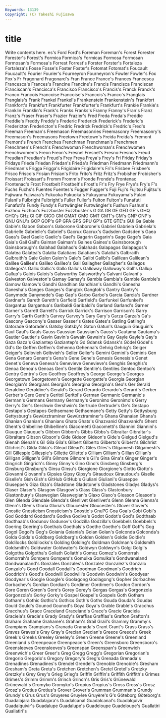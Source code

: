 ```yaml
---
Keywords: 13139 
Copyright: (C) Takeshi Fujisawa
---
```


# title

Write contents here.
es's Ford Ford's Foreman Foreman's Forest Forester
Forester's Forest's Formica Formica's Formicas Formosa Formosan Formosan's Formosa's Forrest
Forrest's Forster Forster's Fortaleza Fortaleza's Fosse Fosse's Foster Foster's Fotomat
Fotomat's Foucault Foucault's Fourier Fourier's Fourneyron Fourneyron's Fowler Fowler's Fox
Fox's Fr Fragonard Fragonard's Fran France France's Frances Francesca Francesca's
Frances's Francine Francine's Francis Francisca Franciscan Franciscan's Francisca's Francisco Francisco's
Francis's Franck Franck's Franco Francois Francoise Francoise's Francois's Franco's Franglais
Franglais's Frank Frankel Frankel's Frankenstein Frankenstein's Frankfort Frankfort's Frankfurt Frankfurter
Frankfurter's Frankfurt's Frankie Frankie's Franklin Franklin's Frank's Franks Franks's Franny
Franny's Fran's Franz Franz's Fraser Fraser's Frazier Frazier's Fred Freda
Freda's Freddie Freddie's Freddy Freddy's Frederic Frederick Frederick's Frederic's Fredericton
Fredericton's Fredric Fredrick Fredrick's Fredric's Fred's Freeman Freeman's Freemason Freemasonries
Freemasonry Freemasonry's Freemason's Freemasons Freetown Freetown's Freida Freida's Fremont Fremont's
French Frenches Frenchman Frenchman's Frenchmen Frenchmen's French's Frenchwoman Frenchwoman's Frenchwomen
Frenchwomen's Freon Freon's Fresnel Fresnel's Fresno Fresno's Freud Freudian Freudian's
Freud's Frey Freya Freya's Frey's Fri Friday Friday's Fridays Frieda
Friedan Friedan's Frieda's Friedman Friedmann Friedmann's Friedman's Frigga Frigga's Frigidaire
Frigidaire's Fri's Frisbee Frisbee's Frisco Frisco's Frisian Frisian's Frito Frito's
Fritz Fritz's Frobisher Frobisher's Froissart Froissart's Fromm Fromm's Fronde Fronde's
Frontenac Frontenac's Frost Frostbelt Frostbelt's Frost's Fr's Fry Frye Frye's
Fry's F's Fuchs Fuchs's Fuentes Fuentes's Fugger Fugger's Fuji Fuji's
Fujitsu Fujitsu's Fujiwara Fujiwara's Fukuoka Fukuoka's Fukuyama Fukuyama's Fulani Fulani's
Fulbright Fulbright's Fuller Fuller's Fulton Fulton's Funafuti Funafuti's Fundy Fundy's
Furtwängler Furtwängler's Fushun Fushun's Fuzhou Fuzhou's Fuzzbuster Fuzzbuster's G GA
GB GE GED GE's GHQ GHQ's GHz GI GIF GIGO
GM GMAT GMO GMT GMT's GM's GNP GNP's GNU GNU's
GOP GOP's GP GPA GPS GPU GP's GTE GTE's GUI
Ga Gable Gable's Gabon Gabon's Gaborone Gaborone's Gabriel Gabriela Gabriela's
Gabrielle Gabrielle's Gabriel's Gacrux Gacrux's Gadsden Gadsden's Gaea Gaea's Gael
Gaelic Gaelic's Gael's Gagarin Gagarin's Gage Gage's Gaia Gaia's Gail
Gail's Gaiman Gaiman's Gaines Gaines's Gainsborough Gainsborough's Galahad Galahad's Galahads
Galapagos Galapagos's Galatea Galatea's Galatia Galatians Galatians's Galatia's Galbraith Galbraith's
Gale Galen Galen's Gale's Galibi Galibi's Galilean Galilean's Galilee Galilee's
Galileo Galileo's Gall Gallagher Gallagher's Gallegos Gallegos's Gallic Gallic's Gallo
Gallo's Galloway Galloway's Gall's Gallup Gallup's Galois Galois's Galsworthy Galsworthy's
Galvani Galvani's Galveston Galveston's Gamay Gamay's Gambia Gambia's Gamble Gamble's
Gamow Gamow's Gandhi Gandhian Gandhian's Gandhi's Ganesha Ganesha's Ganges Ganges's
Gangtok Gangtok's Gantry Gantry's Ganymede Ganymede's Gap Gap's Garbo Garbo's
Garcia Garcia's Gardner Gardner's Gareth Gareth's Garfield Garfield's Garfunkel Garfunkel's
Gargantua Gargantua's Garibaldi Garibaldi's Garland Garland's Garner Garner's Garrett Garrett's
Garrick Garrick's Garrison Garrison's Garry Garry's Garth Garth's Garvey Garvey's
Gary Gary's Garza Garza's Ga's Gascony Gascony's Gasser Gasser's Gates
Gates's Gatling Gatling's Gatorade Gatorade's Gatsby Gatsby's Gatun Gatun's Gauguin
Gauguin's Gaul Gaul's Gauls Gauss Gaussian Gaussian's Gauss's Gautama Gautama's
Gautier Gautier's Gavin Gavin's Gawain Gawain's Gay Gayle Gayle's Gay's
Gaza Gaza's Gaziantep Gaziantep's Gd Gdansk Gdansk's Gödel Gödel's Gd's
Ge Geffen Geffen's Gehenna Gehenna's Gehrig Gehrig's Geiger Geiger's Gelbvieh
Gelbvieh's Geller Geller's Gemini Gemini's Geminis Gen Gena Genaro Genaro's
Gena's Gene Gene's Genesis Genesis's Genet Genet's Geneva Geneva's Genevieve
Genevieve's Genghis Genghis's Genoa Genoa's Genoas Gen's Gentile Gentile's Gentiles
Gentoo Gentoo's Gentry Gentry's Geo Geoffrey Geoffrey's George George's Georges
Georgetown Georgetown's Georgette Georgette's Georgia Georgian Georgian's Georgians Georgia's Georgina
Georgina's Geo's Ger Gerald Geraldine Geraldine's Gerald's Gerard Gerardo Gerardo's
Gerard's Gerber Gerber's Gere Gere's Geritol Geritol's German Germanic Germanic's
German's Germans Germany Germany's Geronimo Geronimo's Gerry Gerry's Ger's Gershwin
Gershwin's Gertrude Gertrude's Ge's Gestapo Gestapo's Gestapos Gethsemane Gethsemane's Getty
Getty's Gettysburg Gettysburg's Gewürztraminer Gewürztraminer's Ghana Ghanaian Ghana's Ghanian Ghanian's
Ghanians Ghats Ghats's Ghazvanid Ghazvanid's Ghent Ghent's Ghibelline Ghibelline's Giacometti
Giacometti's Giannini Giannini's Giauque Giauque's Gibbon Gibbon's Gibbs Gibbs's Gibraltar
Gibraltar's Gibraltars Gibson Gibson's Gide Gideon Gideon's Gide's Gielgud Gielgud's
Gienah Gienah's Gil Gila Gila's Gilbert Gilberto Gilberto's Gilbert's Gilchrist
Gilchrist's Gilda Gilda's Gilead Gilead's Giles Giles's Gilgamesh Gilgamesh's Gill
Gillespie Gillespie's Gillette Gillette's Gilliam Gilliam's Gillian Gillian's Gilligan Gilligan's
Gill's Gilmore Gilmore's Gil's Gina Gina's Ginger Ginger's Gingrich Gingrich's
Ginny Ginny's Gino Gino's Ginsberg Ginsberg's Ginsburg Ginsburg's Ginsu Ginsu's
Giorgione Giorgione's Giotto Giotto's Giovanni Giovanni's Gipsies Gipsy Gipsy's Giraudoux
Giraudoux's Giselle Giselle's Gish Gish's GitHub GitHub's Giuliani Giuliani's Giuseppe
Giuseppe's Giza Giza's Gladstone Gladstone's Gladstones Gladys Gladys's Glaser Glaser's
Glasgow Glasgow's Glass Glass's Glastonbury Glastonbury's Glaswegian Glaswegian's Glaxo Glaxo's
Gleason Gleason's Glen Glenda Glendale Glenda's Glenlivet Glenlivet's Glenn Glenna
Glenna's Glenn's Glen's Gloria Gloria's Gloucester Gloucester's Glover Glover's Gnostic
Gnosticism Gnosticism's Gnostic's GnuPG Goa Goa's Gobi Gobi's God Goddard
Goddard's Godiva Godiva's Godot Godot's God's Godthaab Godthaab's Godunov Godunov's
Godzilla Godzilla's Goebbels Goebbels's Goering Goering's Goethals Goethals's Goethe Goethe's
Goff Goff's Gog Gogol Gogol's Gog's Goiania Goiania's Golan Golan's
Golconda Golconda's Golda Golda's Goldberg Goldberg's Golden Golden's Goldie Goldie's
Goldilocks Goldilocks's Golding Golding's Goldman Goldman's Goldsmith Goldsmith's Goldwater Goldwater's
Goldwyn Goldwyn's Golgi Golgi's Golgotha Golgotha's Goliath Goliath's Gomez Gomez's
Gomorrah Gomorrah's Gompers Gompers's Gomulka Gomulka's Gondwanaland Gondwanaland's Gonzales Gonzales's
Gonzalez Gonzalez's Gonzalo Gonzalo's Good Goodall Goodall's Goodman Goodman's Goodrich
Goodrich's Good's Goodwill Goodwill's Goodwin Goodwin's Goodyear Goodyear's Google Google's
Goolagong Goolagong's Gopher Gorbachev Gorbachev's Gordian Gordian's Gordimer Gordimer's Gordon
Gordon's Gore Goren Goren's Gore's Gorey Gorey's Gorgas Gorgas's Gorgonzola
Gorgonzola's Gorky Gorky's Gospel Gospel's Gospels Goth Gotham Gotham's Gothic
Gothic's Gothics Goth's Goths Gouda Gouda's Goudas Gould Gould's Gounod
Gounod's Goya Goya's Grable Grable's Gracchus Gracchus's Grace Graceland Graceland's
Grace's Gracie Graciela Graciela's Gracie's Grady Grady's Graffias Graffias's Grafton
Grafton's Graham Grahame Grahame's Graham's Grail Grail's Grammy Grammy's Grampians
Grampians's Granada Granada's Grant Grant's Grass Grass's Graves Graves's Gray
Gray's Grecian Grecian's Greece Greece's Greek Greek's Greeks Greeley Greeley's
Green Greene Greene's Greenland Greenland's Greenpeace Greenpeace's Green's Greensboro Greensboro's
Greensleeves Greensleeves's Greenspan Greenspan's Greenwich Greenwich's Greer Greer's Greg Gregg
Gregg's Gregorian Gregorian's Gregorio Gregorio's Gregory Gregory's Greg's Grenada Grenada's
Grenadines Grenadines's Grendel Grendel's Grenoble Grenoble's Gresham Gresham's Greta Greta's
Gretchen Gretchen's Gretel Gretel's Gretzky Gretzky's Grey Grey's Grieg Grieg's
Griffin Griffin's Griffith Griffith's Grimes Grimes's Grimm Grimm's Grinch Grinch's
Gris Gris's Grünewald Grünewald's Gromyko Gromyko's Gropius Gropius's Gross Gross's
Grosz Grosz's Grotius Grotius's Grover Grover's Grumman Grumman's Grundy Grundy's
Grus Grus's Gruyeres Gruyère Gruyère's G's Göteborg Göteborg's Guadalajara Guadalajara's
Guadalcanal Guadalcanal's Guadalquivir Guadalquivir's Guadalupe Guadalupe's Guadeloupe Guadeloupe's Guallatiri Guallatiri's
